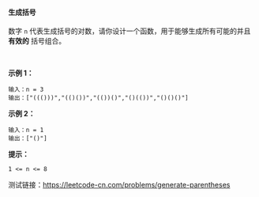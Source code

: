 #### 生成括号

数字 `n` 代表生成括号的对数，请你设计一个函数，用于能够生成所有可能的并且 **有效的** 括号组合。

 

**示例 1：**
```
输入：n = 3
输出：["((()))","(()())","(())()","()(())","()()()"]
```

**示例 2：**
```
输入：n = 1
输出：["()"]
```

**提示：**
```
1 <= n <= 8
```

测试链接：https://leetcode-cn.com/problems/generate-parentheses